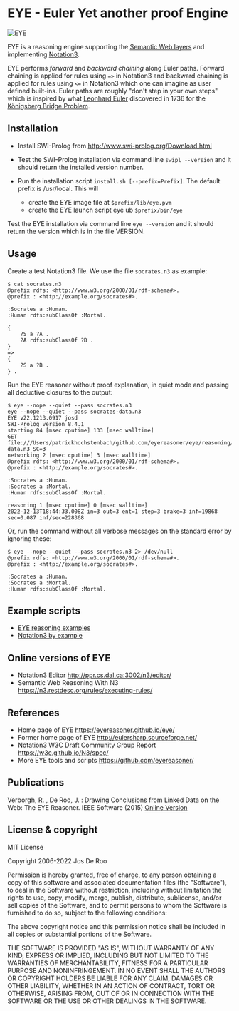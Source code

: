 # EYE - Euler Yet another proof Engine

![EYE](https://josd.github.io/images/eye.png)

EYE is a reasoning engine supporting the [Semantic Web layers](http://www.w3.org/DesignIssues/diagrams/sweb-stack/2006a) and implementing [Notation3](https://w3c.github.io/N3/spec/).

EYE performs _forward_ and _backward chaining_ along Euler paths.  Forward chaining is applied for rules using `=>` in Notation3 and backward chaining is applied for rules using `<=` in Notation3 which one can imagine as user defined built-ins. Euler paths are roughly "don't step in your own steps" which is inspired by what [Leonhard Euler](https://en.wikipedia.org/wiki/Leonhard_Euler) discovered in 1736 for the [Königsberg Bridge Problem](http://mathworld.wolfram.com/KoenigsbergBridgeProblem.html). 

## Installation

- Install SWI-Prolog from http://www.swi-prolog.org/Download.html
- Test the SWI-Prolog installation via command line `swipl --version` and it should return the installed version number.

- Run the installation script `install.sh [--prefix=Prefix]`.  The default prefix is /usr/local.  This will
    - create the EYE image file at `$prefix/lib/eye.pvm`
    - create the EYE launch script eye ub `$prefix/bin/eye`

Test the EYE installation via command line `eye --version` and it should return the version which is in the file VERSION.

## Usage

Create a test Notation3 file. We use the file `socrates.n3` as example:

```(Turtle)
$ cat socrates.n3
@prefix rdfs: <http://www.w3.org/2000/01/rdf-schema#>.
@prefix : <http://example.org/socrates#>.

:Socrates a :Human.
:Human rdfs:subClassOf :Mortal.

{
    ?S a ?A .
    ?A rdfs:subClassOf ?B . 
} 
=> 
{
    ?S a ?B .
} .
```

Run the EYE reasoner without proof explanation, in quiet mode and passing all deductive closures 
to the output:

```
$ eye --nope --quiet --pass socrates.n3
eye --nope --quiet --pass socrates-data.n3
EYE v22.1213.0917 josd
SWI-Prolog version 8.4.1
starting 84 [msec cputime] 133 [msec walltime]
GET file:///Users/patrickhochstenbach/github.com/eyereasoner/eye/reasoning/socrates/socrates-data.n3 SC=3
networking 2 [msec cputime] 3 [msec walltime]
@prefix rdfs: <http://www.w3.org/2000/01/rdf-schema#>.
@prefix : <http://example.org/socrates#>.

:Socrates a :Human.
:Socrates a :Mortal.
:Human rdfs:subClassOf :Mortal.

reasoning 1 [msec cputime] 0 [msec walltime]
2022-12-13T18:44:33.008Z in=3 out=3 ent=1 step=3 brake=3 inf=19868 sec=0.087 inf/sec=228368
``` 

Or, run the command without all verbose messages on the standard error by ignoring these:

```
$ eye --nope --quiet --pass socrates.n3 2> /dev/null
@prefix rdfs: <http://www.w3.org/2000/01/rdf-schema#>.
@prefix : <http://example.org/socrates#>.

:Socrates a :Human.
:Socrates a :Mortal.
:Human rdfs:subClassOf :Mortal.
```

## Example scripts

- [EYE reasoning examples](https://github.com/eyereasoner/eye/tree/master/reasoning)
- [Notation3 by example](https://github.com/eyereasoner/Notation3-By-Example)

## Online versions of EYE

- Notation3 Editor http://ppr.cs.dal.ca:3002/n3/editor/
- Semantic Web Reasoning With N3 https://n3.restdesc.org/rules/executing-rules/

## References

- Home page of EYE https://eyereasoner.github.io/eye/
- Former home page of EYE http://eulersharp.sourceforge.net/
- Notation3 W3C Draft Community Group Report https://w3c.github.io/N3/spec/
- More EYE tools and scripts https://github.com/eyereasoner/

## Publications

Verborgh, R. , De Roo, J. : Drawing Conclusions from Linked Data on the Web: The EYE Reasoner. IEEE Software (2015) [Online Version](https://ieeexplore.ieee.org/abstract/document/7093047?casa_token=LL6C9FqiqAQAAAAA:ykrmxL6lxFn5KyHZDj8HkcMuME3DXrOEYmgao3XXeFUp5kPXW2hyCI7MmE9zBuvohYqOo7WnSCFF)

## License & copyright

MIT License

Copyright 2006-2022 Jos De Roo

Permission is hereby granted, free of charge, to any person obtaining a copy
of this software and associated documentation files (the "Software"), to deal
in the Software without restriction, including without limitation the rights
to use, copy, modify, merge, publish, distribute, sublicense, and/or sell
copies of the Software, and to permit persons to whom the Software is
furnished to do so, subject to the following conditions:

The above copyright notice and this permission notice shall be included in all
copies or substantial portions of the Software.

THE SOFTWARE IS PROVIDED "AS IS", WITHOUT WARRANTY OF ANY KIND, EXPRESS OR
IMPLIED, INCLUDING BUT NOT LIMITED TO THE WARRANTIES OF MERCHANTABILITY,
FITNESS FOR A PARTICULAR PURPOSE AND NONINFRINGEMENT. IN NO EVENT SHALL THE
AUTHORS OR COPYRIGHT HOLDERS BE LIABLE FOR ANY CLAIM, DAMAGES OR OTHER
LIABILITY, WHETHER IN AN ACTION OF CONTRACT, TORT OR OTHERWISE, ARISING FROM,
OUT OF OR IN CONNECTION WITH THE SOFTWARE OR THE USE OR OTHER DEALINGS IN THE
SOFTWARE.